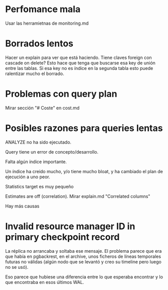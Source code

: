 # Perfomance mala

Usar las herramietnas de monitoring.md

# Borrados lentos

Hacer un explain para ver que está haciendo.
Tiene claves foreign con cascade on delete? Esto hace que tenga que buscarse esa key de unión entre las tablas.
Si esa key no es índice en la segunda tabla esto puede ralentizar mucho el borrado.

# Problemas con query plan

Mirar sección "# Coste" en cost.md

# Posibles razones para queries lentas

ANALYZE no ha sido ejecutado.

Query tiene un error de concepto/desarrollo.

Falta algún índice importante.

Un índice ha creido mucho, y/o tiene mucho bloat, y ha cambiado el plan de ejecución a uno peor.

Statistics target es muy pequeño

Estimates are off (correlation). Mirar explain.md "Correlated columns"

Hay más causas

# Invalid resource manager ID in primary checkpoint record

La réplica no arrancaba y soltaba ese mensaje.
El problema parece que era que había en pgbackrest, en el archive, unos ficheros de líneas temporales futuras no válidas (algún nodo que se levantó y creo su timeline pero luego no se usó).

Eso parece que hubiese una diferencia entre lo que esperaba encontrar y lo que encontraba en esos últimos WAL.
